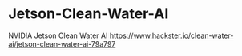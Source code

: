 # Jetson-Clean-Water-AI
NVIDIA Jetson Clean Water AI 
https://www.hackster.io/clean-water-ai/jetson-clean-water-ai-79a797
